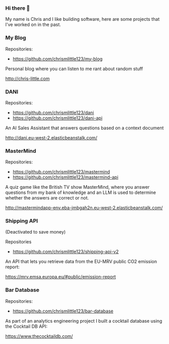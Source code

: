 ### Hi there 👋

My name is Chris and I like building software, here are some projects that I've worked on in the past.

### My Blog

Repositories:
- https://github.com/chrismlittle123/my-blog

Personal blog where you can listen to me rant about random stuff

http://chris-little.com

### DANI

Repositories:
- https://github.com/chrismlittle123/dani
- https://github.com/chrismlittle123/dani-api

An AI Sales Assistant that answers questions based on a context document

http://dani.eu-west-2.elasticbeanstalk.com/

### MasterMind

Repositories:
- https://github.com/chrismlittle123/mastermind
- https://github.com/chrismlittle123/mastermind-api

A quiz game like the British TV show MasterMind, where you answer questions from my bank of knowledge and an LLM is used to determine whether the answers are correct or not.

http://mastermindapp-env.eba-jmbgah2n.eu-west-2.elasticbeanstalk.com/

### Shipping API

(Deactivated to save money)

Repositories
- https://github.com/chrismlittle123/shipping-api-v2

An API that lets you retrieve data from the EU-MRV public CO2 emission report:

https://mrv.emsa.europa.eu/#public/emission-report


### Bar Database

Repositories:
- https://github.com/chrismlittle123/bar-database

As part of an analytics engineering project I built a cocktail database using the Cocktail DB API:

https://www.thecocktaildb.com/
